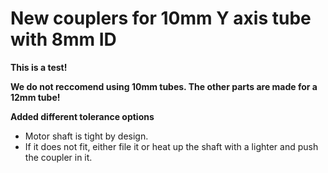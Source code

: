 # New couplers for 10mm Y axis tube with 8mm ID

**This is a test!**

**We do not reccomend using 10mm tubes. The other parts are made for a 12mm tube!**

**Added different tolerance options**

- Motor shaft is tight by design. 
- If it does not fit, either file it or heat up the shaft with a lighter and push the coupler in it.
